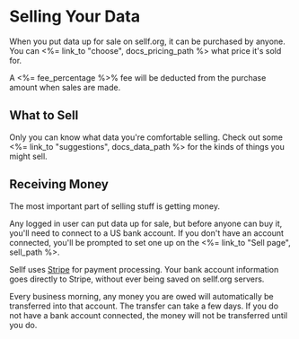 # Selling Your Data

When you put data up for sale on sellf.org, it can be purchased by anyone. You can <%= link_to "choose", docs_pricing_path %> what price it's sold for.

A <%= fee_percentage %>%  fee will be deducted from the purchase amount when sales are made.

## What to Sell

Only you can know what data you're comfortable selling. Check out some <%= link_to "suggestions", docs_data_path %> for the kinds of things you might sell.

## Receiving Money

The most important part of selling stuff is getting money.

Any logged in user can put data up for sale, but before anyone can buy it, you'll need to connect to a US bank account. If you don't have an account connected, you'll be prompted to set one up on the <%= link_to "Sell page", sell_path %>.

Sellf uses [Stripe](https://stripe.com/help/security) for payment processing. Your bank account information goes directly to Stripe, without ever being saved on sellf.org servers.

Every business morning, any money you are owed will automatically be transferred into that account. The transfer can take a few days. If you do not have a bank account connected, the money will not be transferred until you do.
